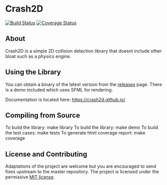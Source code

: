 # Crash2D

[![Build Status](https://travis-ci.org/fundies/Crash2D.svg?branch=master)](https://travis-ci.org/fundies/Crash2D) [![Coverage Status](https://coveralls.io/repos/github/fundies/Crash2D/badge.svg?branch=master)](https://coveralls.io/github/fundies/Crash2D?branch=master)

## About
Crash2D is a simple 2D collision detection library that doesnt include other bloat such as a physics engine.

## Using the Library
You can obtain a binary of the latest version from the [releases](https://github.com/fundies/SAT/releases) page. There is a demo included which uses SFML for rendering.

Documentation is located here: https://crash2d.github.io/

## Compiling from Source
To build the library: make library
To build the library: make demo
To build the test cases: make tests
To generate html coverage report: make coverage

## License and Contributing
Adaptations of the project are welcome but you are encouraged to send fixes upstream to the master repository. The project is licensed under the permissive [MIT license](LICENSE).
